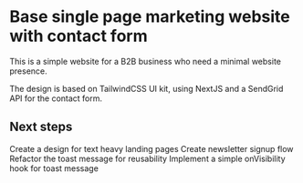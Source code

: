 # Base single page marketing website with contact form

This is a simple website for a B2B business who need a minimal website presence.

The design is based on TailwindCSS UI kit, using NextJS and a SendGrid API for the contact form.

## Next steps

Create a design for text heavy landing pages
Create newsletter signup flow
Refactor the toast message for reusability
Implement a simple onVisibility hook for toast message
